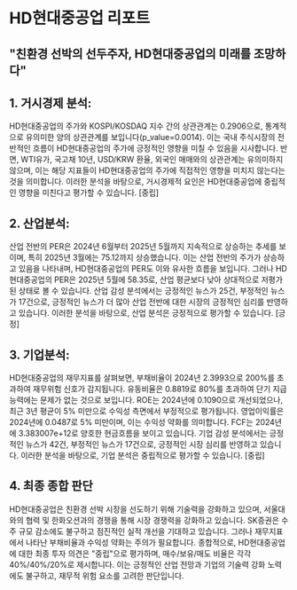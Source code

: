 # HD현대중공업 리포트
## "친환경 선박의 선두주자, HD현대중공업의 미래를 조망하다"

## 1. 거시경제 분석:
HD현대중공업의 주가와 KOSPI/KOSDAQ 지수 간의 상관관계는 0.2906으로, 통계적으로 유의미한 양의 상관관계를 보입니다(p_value=0.0014). 이는 국내 주식시장의 전반적인 흐름이 HD현대중공업의 주가에 긍정적인 영향을 미칠 수 있음을 시사합니다. 반면, WTI유가, 국고채 10년, USD/KRW 환율, 외국인 매매와의 상관관계는 유의미하지 않으며, 이는 해당 지표들이 HD현대중공업의 주가에 직접적인 영향을 미치지 않는다는 것을 의미합니다. 이러한 분석을 바탕으로, 거시경제적 요인은 HD현대중공업에 중립적인 영향을 미친다고 평가할 수 있습니다. [중립]

## 2. 산업분석:
산업 전반의 PER은 2024년 6월부터 2025년 5월까지 지속적으로 상승하는 추세를 보이며, 특히 2025년 3월에는 75.12까지 상승했습니다. 이는 산업 전반의 주가가 상승하고 있음을 나타내며, HD현대중공업의 PER도 이와 유사한 흐름을 보입니다. 그러나 HD현대중공업의 PER은 2025년 5월에 58.35로, 산업 평균보다 낮아 상대적으로 저평가된 상태로 볼 수 있습니다. 산업 감성 분석에서는 긍정적인 뉴스가 25건, 부정적인 뉴스가 17건으로, 긍정적인 뉴스가 더 많아 산업 전반에 대한 시장의 긍정적인 심리를 반영하고 있습니다. 이러한 분석을 바탕으로, 산업 분석은 긍정적으로 평가할 수 있습니다. [긍정]

## 3. 기업분석:
HD현대중공업의 재무지표를 살펴보면, 부채비율이 2024년 2.3993으로 200%를 초과하여 재무위험 신호가 감지됩니다. 유동비율은 0.8819로 80%를 초과하여 단기 지급능력에는 문제가 없는 것으로 보입니다. ROE는 2024년에 0.1090으로 개선되었으나, 최근 3년 평균이 5% 미만으로 수익성 측면에서 부정적으로 평가됩니다. 영업이익률은 2024년에 0.0487로 5% 미만이며, 이는 수익성 약화를 의미합니다. FCF는 2024년에 3.383007e+12로 양호한 현금흐름을 보이고 있습니다. 기업 감성 분석에서는 긍정적인 뉴스가 42건, 부정적인 뉴스가 17건으로, 긍정적인 시장 심리를 반영하고 있습니다. 이러한 분석을 바탕으로, 기업 분석은 중립적으로 평가할 수 있습니다. [중립]

## 4. 최종 종합 판단
HD현대중공업은 친환경 선박 시장을 선도하기 위해 기술력을 강화하고 있으며, 서울대와의 협력 및 한화오션과의 경쟁을 통해 시장 경쟁력을 강화하고 있습니다. SK증권은 수주 규모 감소에도 불구하고 점진적인 실적 개선을 기대하고 있습니다. 그러나 재무지표에서 나타난 부채비율과 수익성 약화는 주의가 필요합니다. 종합적으로, HD현대중공업에 대한 최종 투자 의견은 "중립"으로 평가하며, 매수/보유/매도 비율은 각각 40%/40%/20%로 제시합니다. 이는 긍정적인 산업 전망과 기업의 기술력 강화 노력에도 불구하고, 재무적 위험 요소를 고려한 판단입니다.
